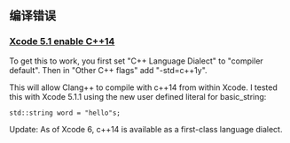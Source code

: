## 编译错误

### [Xcode 5.1 enable C++14](http://stackoverflow.com/questions/22952314/xcode-5-1-enable-c14)

To get this to work, you first set "C++ Language Dialect" to "compiler default". Then in "Other C++ flags" add "-std=c++1y".

This will allow Clang++ to compile with c++14 from within Xcode. I tested this with Xcode 5.1.1 using the new user defined literal for basic_string:
```
std::string word = "hello"s;
```
Update: As of Xcode 6, c++14 is available as a first-class language dialect.

### []()
